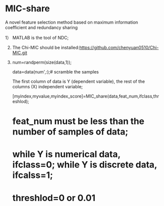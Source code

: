 # MIC-share
A novel feature selection method based on maximum information coefficient and redundancy sharing

1） MATLAB is the tool of NDC;

2) The Chi-MIC should be installed:https://github.com/chenyuan0510/Chi-MIC.git

3) num=randperm(size(data,1));

   data=data(num',:);# scramble the samples

   The first column of data is Y (dependent variable), the rest of the columns (X) independent variable;

   [myindex,myvalue,myindex_score]=MIC_share(data,feat_num,ifclass,threshlod);
   
   # feat_num must be less than the  number of samples of data;
   # while Y is numerical data, ifclass=0; while Y is discrete data, ifcalss=1;
   # threshlod=0 or 0.01


